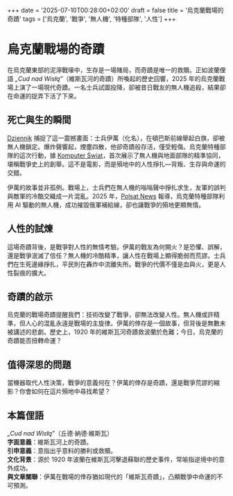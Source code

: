 +++
date = '2025-07-10T00:28:00+02:00'
draft = false
title = '烏克蘭戰場的奇蹟'
tags = ['烏克蘭', '戰爭', '無人機', '特種部隊', '人性']
+++

# 烏克蘭戰場的奇蹟

在烏克蘭東部的泥濘戰壕中，生存是一場賭局，而奇蹟是唯一的救贖。正如波蘭俚語 *„Cud nad Wisłą”*（維斯瓦河的奇蹟）所喚起的歷史回響，2025 年的烏克蘭戰場上演了一場現代奇蹟。一名士兵試圖投降，卻被昔日戰友的無人機追殺，結果卻在命運的捉弄下活了下來。

## 死亡與生的瞬間

[Dziennik](https://wiadomosci.dziennik.pl/swiat/artykuly/9835929,gdy-sie-poddal-sie-koledzy-zaatakowali-go-dronem-mocne-nagranie-z-fr.html) 捕捉了這一震撼畫面：士兵伊萬（化名），在頓巴斯前線舉起白旗，卻被無人機鎖定。爆炸聲響起，煙塵四散，他卻奇蹟般存活，僅受輕傷。烏克蘭特種部隊的這次行動，據 [Komputer Świat](https://www.komputerswiat.pl/aktualnosci/militaria/unikalne-nagranie-z-frontu-ukrainskie-wojska-specjalne-moga-mowic-o-cudzie/tq1b8ys)，首次展示了無人機與地面部隊的精準協同，堪稱戰爭史上的創舉。這不是電影，而是殞地中的人性掙扎—背叛、生存與命運的交錯。

伊萬的故事並非孤例。戰場上，士兵們在無人機的嗡嗡聲中掙扎求生，友軍的誤判與敵軍的冷酷交織成一片混亂。2025 年，[Polsat News](https://www.polsatnews.pl/wiadomosc/2025-07-09/wyjatkowa-misja-ukraincow-pierwszy-raz-w-historii/) 報導，烏克蘭特種部隊利用 AI 驅動的無人機，成功摧毀俄軍補給線，卻也讓戰爭的殞地更顯無情。

## 人性的試煉

這場奇蹟背後，是戰爭對人性的無情考驗。伊萬的戰友為何開火？是恐懼、誤解，還是戰爭泯滅了信任？無人機的冷酷精準，讓人性在戰場上顯得脆弱而荒謬。士兵們在生死邊緣掙扎，平民則在轟炸中流離失所。戰爭的代價不僅是血與火，更是人性裂痕的擴大。

## 奇蹟的啟示

烏克蘭的戰場奇蹟提醒我們：技術改變了戰爭，卻無法改變人性。無人機或許精準，但人心的混亂永遠是戰場的主旋律。伊萬的倖存是一個故事，但背後是無數未被講述的悲劇。歷史上，1920 年的維斯瓦河奇蹟救波蘭於危難；今日，烏克蘭的奇蹟能否扭轉命運？

## 值得深思的問題

當機器取代人性決策，戰爭的意義何在？伊萬的倖存是奇蹟，還是戰爭荒謬的縮影？你會如何在這片殞地中尋找希望？

## 本篇俚語

*„Cud nad Wisłą”*（丘德·納德·維斯瓦）  
**字面意義**：維斯瓦河上的奇蹟。  
**引申意義**：意指出乎意料的勝利或救贖。  
**文化背景**：源於 1920 年波蘭在維斯瓦河擊退蘇聯的歷史事件，常喻指逆境中的意外成功。  
**與文章關聯**：伊萬在戰場的倖存猶如現代的「維斯瓦奇蹟」，凸顯戰爭中命運的不可預測。